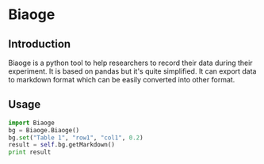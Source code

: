 # Biaoge
## Introduction
Biaoge is a python tool to help researchers to record their data during their experiment. It is based on pandas but it's quite simplified. It can export data to markdown format which can be easily converted into other format.

## Usage
``` python
import Biaoge
bg = Biaoge.Biaoge()
bg.set("Table 1", "row1", "col1", 0.2)
result = self.bg.getMarkdown()
print result
```
